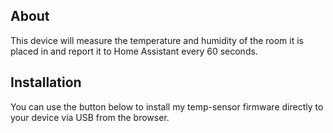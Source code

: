 ## About

This device will measure the temperature and humidity of the room it is placed in and report it to Home Assistant every 60 seconds.


## Installation

You can use the button below to install my temp-sensor firmware directly to your device via USB from the browser.

<esp-web-install-button manifest="./manifest.json"></esp-web-install-button>

<script type="module" src="https://unpkg.com/esp-web-tools@5.2.0/dist/web/install-button.js?module"></script>
